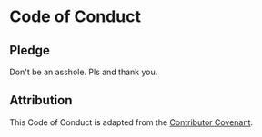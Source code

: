 # Code of Conduct

## Pledge

Don't be an asshole. Pls and thank you.

## Attribution

This Code of Conduct is adapted from the [Contributor Covenant](https://www.contributor-covenant.org).